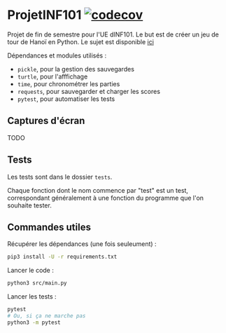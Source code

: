 # ProjetINF101 [![codecov](https://codecov.io/gh/Projet-INF101/ProjetINF101/branch/master/graph/badge.svg)](https://codecov.io/gh/Projet-INF101/ProjetINF101)

Projet de fin de semestre pour l'UE dINF101. Le but est de créer un jeu de tour de Hanoï en Python. Le sujet est disponible [ici](https://sites.google.com/site/caroleadamphd/teaching/inf101-python/projet-hanoi-v2.pdf?attredirects=0&d=1)

Dépendances et modules utilisés :

- `pickle`, pour la gestion des sauvegardes
- `turtle`, pour l'afffichage
- `time`, pour chronométrer les parties
- `requests`, pour sauvegarder et charger les scores
- `pytest`, pour automatiser les tests

## Captures d'écran

TODO

## Tests

Les tests sont dans le dossier `tests`.

Chaque fonction dont le nom commence par "test" est un test, correspondant généralement à une fonction du programme que
l'on souhaite tester.

## Commandes utiles

Récupérer les dépendances (une fois seuleument) :

```bash
pip3 install -U -r requirements.txt
```

Lancer le code :

```bash
python3 src/main.py
```

Lancer les tests :

```bash
pytest
# Ou, si ça ne marche pas
python3 -m pytest
```
